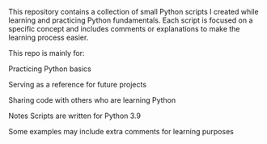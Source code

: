 This repository contains a collection of small Python scripts I created while learning and practicing Python fundamentals. Each script is focused on a specific concept and includes comments or explanations to make the learning process easier.

This repo is mainly for:

Practicing Python basics

Serving as a reference for future projects

Sharing code with others who are learning Python

Notes Scripts are written for Python 3.9

Some examples may include extra comments for learning purposes
